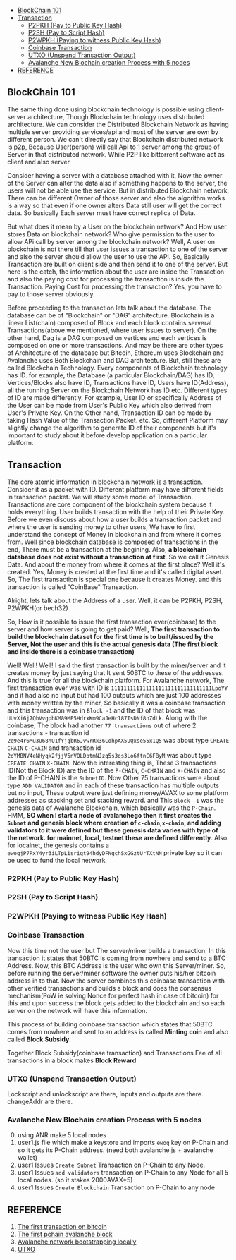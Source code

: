 - [BlockChain 101](#blockchain-101)
- [Transaction](#transaction)
  - [P2PKH (Pay to Public Key Hash)](#p2pkh-pay-to-public-key-hash)
  - [P2SH (Pay to Script Hash)](#p2sh-pay-to-script-hash)
  - [P2WPKH (Paying to witness Public Key Hash)](#p2wpkh-paying-to-witness-public-key-hash)
  - [Coinbase Transaction](#coinbase-transaction)
  - [UTXO (Unspend Transaction Output)](#utxo-unspend-transaction-output)
  - [Avalanche New Blochain creation Process with 5 nodes](#avalanche-new-blochain-creation-process-with-5-nodes)
- [REFERENCE](#reference)

## BlockChain 101

The same thing done using blockchain technology is possible using client-server architecture, Though Blockchain technology uses distributed architecture. We can consider the Distributed Blockchain Network as having multiple server providing services/api and most of the server are own by different person. We can't directly say that Blockchain distributed network is p2p, Because User(person) will call Api to 1 server among the group of Server in that distributed network. While P2P like bittorrent software act as client and also server.

Consider having a server with a database attached with it, Now the owner of the Server can alter the data also if something happens to the server, the users will not be able use the service. But in distributed Blockchain network, There can be different Owner of those server and also the algorithm works is a way so that even if one owner alters Data still user will get the correct data. So basically Each server must have correct replica of Data.

But what does it mean by a User on the blockchain network? And How user stores Data on blockchain network? Who give permission to the user to allow APi call by server among the blockchain network? Well, A user on blockchain is not there till that user issues a transaction to one of the server and also the server should allow the user to use the API. So, Basically Transaction are built on client side and then send it to one of the server. But here is the catch, the information about the user are inside the Transaction and also the paying cost for processing the transaction is inside the Transaction. Paying Cost for processing the transaction? Yes, you have to pay to those server obviously.

Before proceeding to the transaction lets talk about the database. The database can be of "Blockchain" or "DAG" architecture. Blockchain is a linear List(chain) composed of Block and each block contains serveral Transactions(above we mentioned, where user issues to server). On the other hand, Dag is a DAG composed on vertices and each vertices is composed on one or more transactions. And may be there are other types of Architecture of the database but Bitcoin, Ethereum uses Blockchain and Avalanche uses Both Blockchain and DAG architecture. But, still these are called Blockchain Technology. Every components of Blockchain technology has ID. for example, the Database (a particular Blockchain/DAG) has ID, Vertices/Blocks also have ID, Transactions have ID, Users have ID(Address), all the running Server on the Blockchain Network has ID etc. Different types of ID are made differently. For example, User ID or specifically Address of the User can be made from User's Public Key which also derived from User's Private Key. On the Other hand, Transaction ID can be made by taking Hash Value of the Transaction Packet. etc. So, different Platform may slightly change the algorithm to generate ID of their components but it's important to study about it before develop application on a particular platform.

## Transaction

The core atomic information in blockchain network is a transaction. Consider it as a packet with ID. Different platform may have different fields in transaction packet. We will study some model of Transaction. Transactions are core component of the blockchain system because it holds everything. User builds transaction with the help of their Private Key. Before we even discuss about how a user builds a transaction packet and where the user is sending money to other users, We have to first understand the concept of Money in blockchain and from where it comes from. Well since blockchain database is composed of transactions in the end, There must be a transaction at the begining. Also, **a blockchain database does not exist without a transaction at first**. So we call it Genesis Data. And about the money from where it comes at the first place? Well it's created. Yes, Money is created at the first time and it's called digital asset. So, The first transaction is special one because it creates Money. and this transaction is called "CoinBase" Transaction.

Alright, lets talk about the Address of a user. Well, it can be P2PKH, P2SH, P2WPKH(or bech32)

So, How is it possible to issue the first transaction ever(coinbase) to the server and how server is going to get paid? Well, **The first transaction to build the blockchain dataset for the first time is to built/issued by the Server, Not the user and this is the actual genesis data (The first block and inside there is a coinbase transaction)**

Well! Well! Well! I said the first transaction is built by the miner/server and it creates money by just saying that It sent 50BTC to these of the addresses. And this is true for all the blockchain platform. For Avalanche network, The first transaction ever was with ID is `11111111111111111111111111111111LpoYY` and it had also no input but had 100 outputs which are just 100 addresses with money written by the miner, So basically it was a coinbase transaction and this transaction was in `Block -1` and the ID of that block was `UUvXi6j7QhVvgpbKM89MP5HdrxKm9CaJeHc187TsDNf8nZdLk`. Along with the coinbase, The block had another `77 transactions` out of where 2 transactions - transaction id `2q9e4r6Mu3U68nU1fYjgbR6JvwrRx36CohpAX5UQxse55x1Q5` was about type `CREATE CHAIN` `C-CHAIN` and transaction id `2oYMBNV4eNHyqk2fjjV5nVQLDbtmNJzq5s3qs3Lo6ftnC6FByM` was about type `CREATE CHAIN` `X-CHAIN`. Now the interesting thing is, These 3 transactions ID(Not the Block ID) are the ID of the `P-CHAIN`, `C-CHAIN` and `X-CHAIN` and also the ID of P-CHAIN is the `SubnetID`. Now Other 75 transactions were about type `ADD VALIDATOR` and in each of these transaction has multiple outputs but no input, These output were just defining money/AVAX to some platform addresses as stacking set and stacking reward. and This `Block -1` was the genesis data of Avalanche Blockchain, which basically was the `P-Chain`.
HMM, **SO when I start a node of avalanchego then it first creates the `Subnet` and genesis block where creation of `c-chain`,`x-chain`, and adding validators to it were defined but these genesis data varies with type of the network. for mainnet, local, testnet these are defined differently**. Also for localnet, the genesis contains a `ewoqjP7PxY4yr3iLTpLisriqt94hdyDFNgchSxGGztUrTXtNN` private key so it can be used to fund the local network.

### P2PKH (Pay to Public Key Hash)

### P2SH (Pay to Script Hash)

### P2WPKH (Paying to witness Public Key Hash)

### Coinbase Transaction

Now this time not the user but The server/miner builds a transaction. In this transaction it states that 50BTC is coming from nowhere and send to a BTC Address. Now, this BTC Address is the user who own this Server/miner. So, before running the server/miner software the owner puts his/her bitcoin address in to that. Now the server combines this coinbase transaction with other verified transactions and builds a block and does the consensus mechanism(PoW ie solving Nonce for perfect hash in case of bitcoin) for this and upon success the block gets added to the blockchain and so each server on the network will have this information.

This process of building coinbase transaction which states that 50BTC comes from nowhere and sent to an address is called **Minting coin** and also called **Block Subsidy**.

Together Block Subsidy(coinbase transaction) and Transactions Fee of all transactions in a block makes **Block Reward**

### UTXO (Unspend Transaction Output)

Lockscript and unlockscript are there, Inputs and outputs are there. changeAddr are there.

### Avalanche New Blochain creation Process with 5 nodes

0. using ANR make 5 local nodes
1. user1.js file which make a keystore and imports `ewoq` key on P-Chain and so it gets its P-Chain address. (need both avalanche js + avalanche wallet)
2. user1 Issues `Create Subnet` Transaction on P-Chain to any Node.
3. user1 Issues `add validators` transaction on P-Chain to any Node for all 5 local nodes. (so it stakes 2000AVAX\*5)
4. user1 Issues `Create Blockchain` Transaction on P-Chain to any node

## REFERENCE

1. [The first transaction on bitcoin](https://blockchain.info/tx/4a5e1e4baab89f3a32518a88c31bc87f618f76673e2cc77ab2127b7afdeda33b?format=json)
2. [The first pchain avalanche block](https://avascan.info/blockchain/p/block/-1)
3. [Avalanche network bootstrapping locally](https://github.com/blockchain-private-network/avalanche-local-private-network/blob/main/start.sh)
4. [UTXO](https://docs.avax.network/specs/avm-transaction-serialization#utxo)
